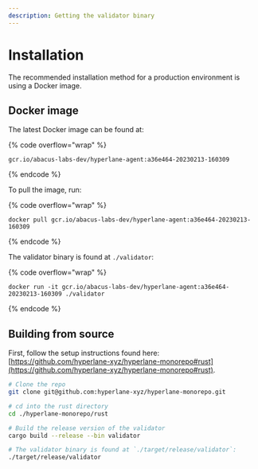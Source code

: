 ```yaml
---
description: Getting the validator binary
---
```


# Installation

The recommended installation method for a production environment is using a Docker image.

## Docker image

The latest Docker image can be found at:

{% code overflow="wrap" %}
```
gcr.io/abacus-labs-dev/hyperlane-agent:a36e464-20230213-160309
```
{% endcode %}

To pull the image, run:

{% code overflow="wrap" %}
```
docker pull gcr.io/abacus-labs-dev/hyperlane-agent:a36e464-20230213-160309
```
{% endcode %}

The validator binary is found at `./validator`:

{% code overflow="wrap" %}
```
docker run -it gcr.io/abacus-labs-dev/hyperlane-agent:a36e464-20230213-160309 ./validator
```
{% endcode %}

## Building from source

First, follow the setup instructions found here: [https://github.com/hyperlane-xyz/hyperlane-monorepo#rust](https://github.com/hyperlane-xyz/hyperlane-monorepo#rust).

```sh
# Clone the repo
git clone git@github.com:hyperlane-xyz/hyperlane-monorepo.git

# cd into the rust directory
cd ./hyperlane-monorepo/rust

# Build the release version of the validator
cargo build --release --bin validator

# The validator binary is found at `./target/release/validator`:
./target/release/validator
```
